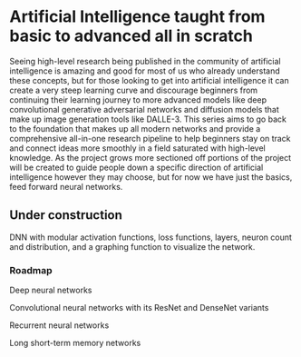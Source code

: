 # Artificial Intelligence taught from basic to advanced all in scratch
Seeing high-level research being published in the community of artificial intelligence is amazing and good for most of us who already understand these concepts, but for those looking to get into artificial intelligence it can create a very steep learning curve and discourage beginners from continuing their learning journey to more advanced models like deep convolutional generative adversarial networks and diffusion models that make up image generation tools like DALLE-3. This series aims to go back to the foundation that makes up all modern networks and provide a comprehensive all-in-one research pipeline to help beginners stay on track and connect ideas more smoothly in a field saturated with high-level knowledge. As the project grows more sectioned off portions of the project will be created to guide people down a specific direction of artificial intelligence however they may choose, but for now we have just the basics, feed forward neural networks.

## Under construction
DNN with modular activation functions, loss functions, layers, neuron count and distribution, and a graphing function to visualize the network. 

### Roadmap
Deep neural networks 

Convolutional neural networks with its ResNet and DenseNet variants

Recurrent neural networks

Long short-term memory networks
